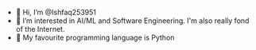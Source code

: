 - 👋 Hi, I’m @Ishfaq253951
- 👀 I’m interested in AI/ML and Software Engineering. I'm also really fond of the Internet.
- 🌱 My favourite programming language is Python
